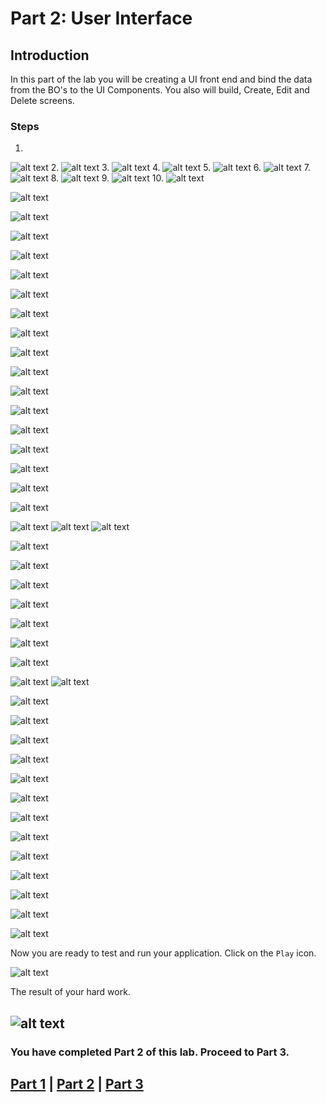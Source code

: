 # Part 2: User Interface

## Introduction
In this part of the lab you will be creating a UI front end and bind the data from the BO's to the UI Components. You also will build, Create, Edit and Delete screens.

### Steps
1.
![alt text](resources/images/ui/29.png "Logo Title Text 1")
2.
![alt text](resources/images/ui/30.png "Logo Title Text 1")
3.
![alt text](resources/images/ui/31.png "Logo Title Text 1")
4.
![alt text](resources/images/ui/32.png "Logo Title Text 1")
5.
![alt text](resources/images/ui/33.png "Logo Title Text 1")
6.
![alt text](resources/images/ui/34.png "Logo Title Text 1")
7.
![alt text](resources/images/ui/35.png "Logo Title Text 1")
8.
![alt text](resources/images/ui/36.png "Logo Title Text 1")
9.
![alt text](resources/images/ui/37.png "Logo Title Text 1")
10.
![alt text](resources/images/ui/38.png "Logo Title Text 1")

![alt text](resources/images/ui/39.png "Logo Title Text 1")

![alt text](resources/images/ui/40.png "Logo Title Text 1")

![alt text](resources/images/ui/41.png "Logo Title Text 1")

![alt text](resources/images/ui/43.png "Logo Title Text 1")

![alt text](resources/images/ui/45.png "Logo Title Text 1")

![alt text](resources/images/ui/46.png "Logo Title Text 1")

![alt text](resources/images/ui/47.png "Logo Title Text 1")

![alt text](resources/images/ui/48.png "Logo Title Text 1")

![alt text](resources/images/ui/49.png "Logo Title Text 1")

![alt text](resources/images/ui/50.png "Logo Title Text 1")

![alt text](resources/images/ui/51.png "Logo Title Text 1")

![alt text](resources/images/ui/52.png "Logo Title Text 1")

![alt text](resources/images/ui/53.png "Logo Title Text 1")

![alt text](resources/images/ui/54.png "Logo Title Text 1")

![alt text](resources/images/ui/55.png "Logo Title Text 1")

![alt text](resources/images/ui/56.png "Logo Title Text 1")

![alt text](resources/images/ui/57.png "Logo Title Text 1")

![alt text](resources/images/ui/58.png "Logo Title Text 1")
![alt text](resources/images/ui/81.png "Logo Title Text 1")
![alt text](resources/images/ui/59.png "Logo Title Text 1")

![alt text](resources/images/ui/60.png "Logo Title Text 1")

![alt text](resources/images/ui/61.png "Logo Title Text 1")

![alt text](resources/images/ui/62.png "Logo Title Text 1")

![alt text](resources/images/ui/63.png "Logo Title Text 1")

![alt text](resources/images/ui/64.png "Logo Title Text 1")

![alt text](resources/images/ui/65.png "Logo Title Text 1")

![alt text](resources/images/ui/66.png "Logo Title Text 1")

![alt text](resources/images/ui/67.png "Logo Title Text 1")
![alt text](resources/images/ui/82.png "Logo Title Text 1")

![alt text](resources/images/ui/68.png "Logo Title Text 1")

![alt text](resources/images/ui/69.png "Logo Title Text 1")

![alt text](resources/images/ui/70.png "Logo Title Text 1")

![alt text](resources/images/ui/71.png "Logo Title Text 1")

![alt text](resources/images/ui/72.png "Logo Title Text 1")

![alt text](resources/images/ui/73.png "Logo Title Text 1")

![alt text](resources/images/ui/74.png "Logo Title Text 1")

![alt text](resources/images/ui/75.png "Logo Title Text 1")

![alt text](resources/images/ui/76.png "Logo Title Text 1")

![alt text](resources/images/ui/77.png "Logo Title Text 1")

![alt text](resources/images/ui/78.png "Logo Title Text 1")

![alt text](resources/images/ui/79.png "Logo Title Text 1")

![alt text](resources/images/ui/80.png "Logo Title Text 1")

Now you are ready to test and run your application. Click on the `Play` icon.

![alt text](resources/images/ui/83.png "Logo Title Text 1")

The result of your hard work.

![alt text](resources/images/ui/84.png "Logo Title Text 1")
----
### You have completed Part 2 of this lab. Proceed to Part 3.

## [Part 1](PART_1.md) | [Part 2](PART_2.md) | [Part 3](PART_3.md)
